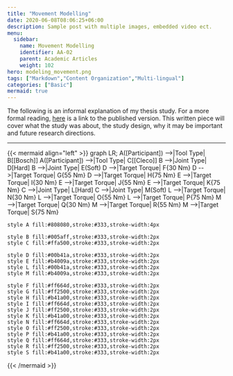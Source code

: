 ```yaml
---
title: "Movement Modelling"
date: 2020-06-08T08:06:25+06:00
description: Sample post with multiple images, embedded video ect.
menu:
  sidebar:
    name: Movement Modelling
    identifier: AA-02
    parent: Academic Articles
    weight: 102
hero: modeling_movement.png
tags: ["Markdown","Content Organization","Multi-lingual"]
categories: ["Basic"]
mermaid: true
---
```


The following is an informal explanation of my thesis study. For a more formal reading, [here](https://www.proquest.com/openview/0aa707187ddd21fcf5a9ea1b847cb278/1.pdf?pq-origsite=gscholar&cbl=18750&diss=y) is a link to the published version. This written piece will cover what the study was about, the study design, why it may be important and future research directions. 

---


{{< mermaid align="left" >}}
graph LR;
    A([Participant]) -->|Tool Type| B[[Bosch]]
    A([Participant]) -->|Tool Type| C[[Cleco]]
    B -->|Joint Type| D[Hard]
    B -->|Joint Type| E(Soft)
    D -->|Target Torque| F{30 Nm}
    D -->|Target Torque| G{55 Nm}
    D -->|Target Torque| H{75 Nm}
    E -->|Target Torque| I{30 Nm}
    E -->|Target Torque| J{55 Nm}
    E -->|Target Torque| K{75 Nm}
    C -->|Joint Type| L[Hard]
    C -->|Joint Type| M(Soft)
    L -->|Target Torque| N{30 Nm}
    L -->|Target Torque| O{55 Nm}
    L -->|Target Torque| P{75 Nm}
    M -->|Target Torque| Q{30 Nm}
    M -->|Target Torque| R{55 Nm}
    M -->|Target Torque| S{75 Nm}

    style A fill:#808080,stroke:#333,stroke-width:4px

<!-- Bosch vs Cleco -->
    style B fill:#005aff,stroke:#333,stroke-width:2px
    style C fill:#ffa500,stroke:#333,stroke-width:2px

<!-- Hard vs Soft -->
    style D fill:#00b41a,stroke:#333,stroke-width:2px
    style E fill:#b4009a,stroke:#333,stroke-width:2px
    style L fill:#00b41a,stroke:#333,stroke-width:2px
    style M fill:#b4009a,stroke:#333,stroke-width:2px

<!-- 30Nm, 55Nm, 75Nm -->
    style F fill:#ff664d,stroke:#333,stroke-width:2px
    style G fill:#ff2500,stroke:#333,stroke-width:2px
    style H fill:#b41a00,stroke:#333,stroke-width:2px
    style I fill:#ff664d,stroke:#333,stroke-width:2px
    style J fill:#ff2500,stroke:#333,stroke-width:2px
    style K fill:#b41a00,stroke:#333,stroke-width:2px
    style N fill:#ff664d,stroke:#333,stroke-width:2px
    style O fill:#ff2500,stroke:#333,stroke-width:2px
    style P fill:#b41a00,stroke:#333,stroke-width:2px
    style Q fill:#ff664d,stroke:#333,stroke-width:2px
    style R fill:#ff2500,stroke:#333,stroke-width:2px
    style S fill:#b41a00,stroke:#333,stroke-width:2px
{{< /mermaid >}}

